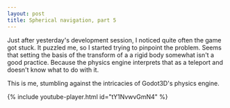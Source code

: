 ```yaml
---
layout: post
title: Spherical navigation, part 5
---
```

Just after yesterday's development session, I noticed quite often the game got stuck.
It puzzled me, so I started trying to pinpoint the problem.
Seems that setting the basis of the transform of a a rigid body somewhat isn't a good practice.
Because the physics engine interprets that as a teleport and doesn't know what to do with it.

This is me, stumbling against the intricacies of Godot3D's physics engine.

{% include youtube-player.html id="tY1NvwvGmN4" %}
